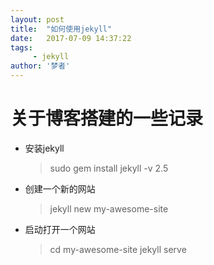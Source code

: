 ```yaml
---
layout: post
title:  "如何使用jekyll"
date:   2017-07-09 14:37:22
tags:
     - jekyll
author: '梦者'
---
```

# 关于博客搭建的一些记录

- 安装jekyll
  > sudo gem install jekyll -v 2.5
- 创建一个新的网站
  > jekyll new my-awesome-site
- 启动打开一个网站
  >  cd my-awesome-site
  >  jekyll serve


